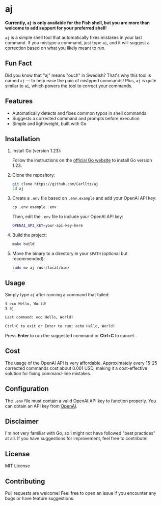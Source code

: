 # aj

**Currently, `aj` is only available for the Fish shell, but you are more than welcome to add support for your preferred shell!**

`aj` is a simple shell tool that automatically fixes mistakes in your last command. If you mistype a command, just type `aj`, and it will suggest a correction based on what you likely meant to run.

## Fun Fact

Did you know that "aj" means "ouch" in Swedish? That's why this tool is named `aj` — to help ease the pain of mistyped commands! Plus, `aj` is quite similar to `ai`, which powers the tool to correct your commands.

## Features

-   Automatically detects and fixes common typos in shell commands
-   Suggests a corrected command and prompts before execution
-   Simple and lightweight, built with Go

## Installation

1. Install Go (version 1.23):

    Follow the instructions on the [official Go website](https://golang.org/doc/install) to install Go version 1.23.

2. Clone the repository:

    ```sh
    git clone https://github.com/Carlltz/aj
    cd aj
    ```

3. Create a `.env` file based on `.env.example` and add your OpenAI API key:

    ```sh
    cp .env.example .env
    ```

    Then, edit the `.env` file to include your OpenAI API key:

    ```sh
    OPENAI_API_KEY=your-api-key-here
    ```

4. Build the project:

    ```sh
    make build
    ```

5. Move the binary to a directory in your `$PATH` (optional but recommended):

    ```sh
    sudo mv aj /usr/local/bin/
    ```

## Usage

Simply type `aj` after running a command that failed:

```sh
$ eco Hello, World!
$ aj

Last command: eco Hello, World!

Ctrl+C to exit or Enter to run: echo Hello, World!
```

Press **Enter** to run the suggested command or **Ctrl+C** to cancel.

## Cost

The usage of the OpenAI API is very affordable. Approximately every 15-25 corrected commands cost about 0.001 USD, making it a cost-effective solution for fixing command-line mistakes.

## Configuration

The `.env` file must contain a valid OpenAI API key to function properly. You can obtain an API key from [OpenAI](https://openai.com/api/).

## Disclaimer

I'm not very familiar with Go, so I might not have followed "best practices" at all. If you have suggestions for improvement, feel free to contribute!

## License

MIT License

## Contributing

Pull requests are welcome! Feel free to open an issue if you encounter any bugs or have feature suggestions.
